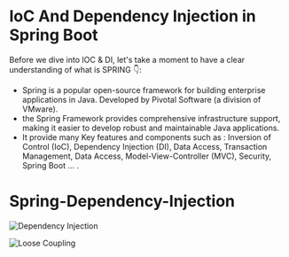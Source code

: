 # IoC And Dependency Injection in Spring Boot

Before we dive into IOC & DI, let's take a moment to have a clear understanding of what is SPRING 👇:

- Spring is a popular open-source framework for building enterprise applications in Java. Developed by Pivotal Software (a division of VMware).
- the Spring Framework provides comprehensive infrastructure support, making it easier to develop robust and maintainable Java applications.
- It provide many Key features and components such as : Inversion of Control (IoC), Dependency Injection (DI), Data Access, Transaction Management, Data Access, Model-View-Controller (MVC), Security, Spring         Boot ... .

# Spring-Dependency-Injection

![Dependency Injection](https://github.com/ahmedelazab1220/SpringBootIoC-DI/assets/105994948/7714a154-60f5-4123-895f-a7761f4332f0)

![Loose Coupling](https://github.com/ahmedelazab1220/SpringBootIoC-DI/assets/105994948/43aa0bfd-2be6-43b0-84f3-d37d2c511287)
